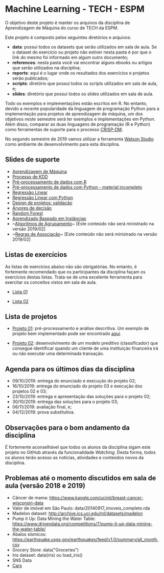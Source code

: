 # Machine Learning - TECH - ESPM

O objetivo deste projeto é manter os arquivos da disciplina de 
Aprendizagem de Máquina do curso de TECH da ESPM. 

Este projeto é composto pelos seguintes diretórios e arquivos: 

* **data**: possui todos os datasets que serão utilizados em sala de aula. Se o 
dataset do exercício ou projeto não estiver nesta pasta é por que o link do mesmo
foi informado em algum outro documento;
* **references**: nesta pasta você vai encontrar alguns ebooks 
ou artigos que serão utilizados na disciplina;
* **reports**: aqui é o lugar onde os resultados dos exercícios e projetos serão publicados;
* **scripts**: diretório que possui todos os scripts utilizados em sala de aula, e;
* **slides**: diretório que possui todos os slides utilizados em sala de aula.

Todo os exemplos e implementações estão escritos em R. No entanto, devido a recente popularidade
da linguagem de programação Python para a implementação para projetos de aprendizagem de máquina,
um dos objetivos neste semestre será ter exemplos e implementações em Python. Além disso, comparar
as duas linguagens de programação (R e Python) como ferramentas de suporte para o processo 
[CRISP-DM](https://en.wikipedia.org/wiki/Cross-industry_standard_process_for_data_mining).

No segundo semestre de 2019 vamos utilizar a ferramenta [Watson Studio](https://github.com/fbarth/ml-espm/blob/master/WatsonStudio.md) como ambiente de desenvolvimento para esta disciplina.

## Slides de suporte

* [Aprendizagem de Máquina](slides/Aula01-aprendizagemMaquina/aIntroducao.pdf)
* [Processo de KDD](slides/Aula02-processo-kdd/bigDataCienciaDadosKDD.pdf)
* [Pré-processamento de dados com R](slides/Aula03-processamentoDadosR/analiseExploratoria_v2.pdf)
* [Pré-processamento de dados com Python - material incompleto](slides/Aula03-processamentoDadosPython/analiseExploratoria_python.pdf)
* [Regressão Linear](slides/Aula04-regressao/regressao.pdf)
* [Regressão Linear com Python](slides/Aula04-regressao/regressao_py.pdf)
* [Design de projetos: validação](slides/Aula03-design/projetoEvalidacao.pdf)
* [Árvores de decisão](slides/Aula05-arvoresDecisao/arvoresDecisao.pdf)
* [Random Forest](slides/Aula05-randomForest/randomForest.pdf)
* [Aprendizado Baseado em Instâncias](slides/Aula06-aprendizadoBaseadoInstancias/aprendizadoBaseadoInstancias.pdf)
* ~[Algoritmos de Agrupamento](slides/Aula07-agrupamento/agrupamento.pdf)~ [Este conteúdo não será ministrado na versão 2019/02]
* ~[Regras de Associação](slides/Aula08-regrasAssociacao/regrasAssociacao.pdf)~ [Este conteúdo não será ministrado na versão 2019/02]

## Listas de exercícios

As listas de exercícios abaixo não são obrigatórias. No entanto, é fortemente recomendado 
que os participantes da disciplina façam os exercícios destas listas. Trata-se de uma excelente
ferramenta para exercitar os conceitos vistos em sala de aula.   

* [Lista 01](https://dataplatform.cloud.ibm.com/analytics/notebooks/v2/763da773-c309-4f99-8cb2-363cda8e39dd/view?access_token=0aef62cca019dde4f1af2b6ee05f1bc9d00741b2c1217e7c2a5c4e2bcc148b83)

* [Lista 02](https://dataplatform.cloud.ibm.com/analytics/notebooks/v2/71e4391f-12f7-4c83-b296-8e71bc78a724/view?access_token=ac671b79eab7a3773710ccc991f561e7009de7c42fcbdebac7dcf7f8205e3503)

## Lista de projetos

* [Projeto 01](https://github.com/fbarth/ml-espm/issues/1): pré-processamento e análise descritiva. Um exemplo de projeto bem implementado pode ser encontrado [aqui](https://hentai-lab.github.io/Machine-Learning/html/Atividade_1.html).

* [Projeto 02](https://github.com/fbarth/ml-espm/blob/master/projects/Project_01_2019.pdf): desenvolvimento de um modelo preditivo (classificador) que consegue identificar quando um cliente de uma instituição financeira irá ou não executar uma determinada transação. 

## Agenda para os últimos dias da disciplina

* 09/10/2019: entrega do enunciado e execução do projeto 02;
* 16/10/2019: entrega do enunciado do projeto 03 e execução dos projetos 02 e 03;
* 23/10/2019: entrega e apresentação das soluções para o projeto 02;
* 30/10/2019: entrega das soluções para o projeto 03;
* 06/11/2019: avaliação final, e;
* 04/12/2019: prova substitutiva. 

## Observações para o bom andamento da disciplina

É fortemente aconselhável que todos os alunos da disciplina sigam este projeto no GitHub através
da funcionalidade *Watching*. Desta forma, todos os alunos terão acesso as notícias, atividades 
e conteúdos novos da disciplina.

## Problemas até o momento discutidos em sala de aula (versão 2018 e 2019)

* Câncer de mama: https://www.kaggle.com/uciml/breast-cancer-wisconsin-data
* Valor de imóvel em São Paulo: data/20140917_imoveis_completo.rda
* Madelon dataset: http://archive.ics.uci.edu/ml/datasets/madelon
* Pump it Up: Data Mining the Water Table: https://www.drivendata.org/competitions/7/pump-it-up-data-mining-the-water-table/
* Abalos sísmicos: https://earthquake.usgs.gov/earthquakes/feed/v1.0/summary/all_month.csv
* Grocery Store: data("Groceries")
* Iris dataset: data(iris) ou load_iris()
* SNS Data
* [Cars](data/cars.csv)